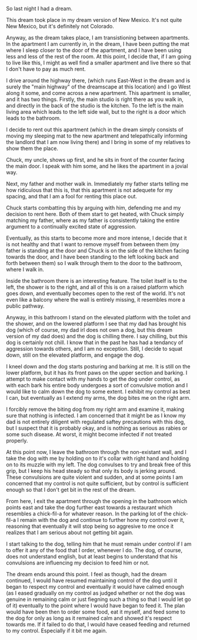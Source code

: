 So last night I had a dream.

This dream took place in my dream version of New Mexico. It's not quite New
Mexico, but it's definitely not Colorado.

Anyway, as the dream takes place, I am transistioning between apartments. In
the apartment I am currently in, in the dream, I have been putting the mat
where I sleep closer to the door of the apartment, and I have been using less
and less of the rest of the room. At this point, I decide that, if I am going
to live like this, I might as well find a smaller apartment and live there so
that I don't have to pay as much rent.

I drive around the highway there, (which runs East-West in the dream and is
surely the "main highway" of the dreamscape at this location) and I go West
along it some, and come across a new apartment. This apartment is smaller, and
it has two things. Firstly, the main studio is right there as you walk in, and
directly in the back of the studio is the kitchen. To the left is the main
living area which leads to the left side wall, but to the right is a door which
leads to the bathroom.

I decide to rent out this apartment (which in the dream simply consists of
moving my sleeping mat to the new apartment and telepathically informing the
landlord that I am now living there) and I bring in some of my relatives to
show them the place.

Chuck, my uncle, shows up first, and he sits in front of the counter facing the
main door. I speak with him some, and he likes the apartment in a jovial way.

Next, my father and mother walk in. Immediately my father starts telling me how
ridiculous that this is, that this apartment is not adequete for my spacing,
and that I am a fool for renting this place out.

Chuck starts combatting this by arguing with him, defending me and my decision
to rent here. Both of them start to get heated, with Chuck simply matching my
father, where as my father is consistently taking the entire argument to a
continually excited state of aggression.

Eventually, as this starts to become more and more intense, I decide that it is
not healthy and that I want to remove myself from between them (my father is
standing at the door and Chuck is on the side of the kitchen facing towards the
door, and I have been standing to the left looking back and forth between them)
so I walk through them to the door to the bathroom, where I walk in.

Inside the bathroom there is an interesting feature. The toilet itself is to
the left, the shower is to the right, and all of this is on a raised platform
which goes down, and eventually becomes open to the rest of the world. It's not
even like a balcony where the wall is entirely missing, it resembles more a
public pathway.

Anyway, in this bathroom I stand on the elevated platform with the toilet and
the shower, and on the lowered platform I see that my dad has brought his dog
(which of course, my dad irl does not own a dog, but this dream version of my
dad does) and the dog is chilling there. I say chilling, but this dog is
certainly not chill. I know that in the past he has had a tendancy of
aggression towards others, and I am no exception. Still, I decide to squat
down, still on the elevated platform, and engage the dog.

I kneel down and the dog starts posturing and barking at me. It is still on the
lower platform, but it has its front paws on the upper section and barking. I
attempt to make contact with my hands to get the dog under control, as with
each bark his entire body undergoes a sort of convulsive motion and I would
like to calm down the dog to some extent. I exhibit my control as best I can,
but eventually as I extend my arms, the dog bites me on the right arm.

I forcibly remove the biting dog from my right arm and examine it, making sure
that nothing is infected. I am concerned that it might be as I know my dad is
not entirely diligent with regulated saftey precautions with this dog, but I
suspect that it is probably okay, and is nothing as serious as rabies or some
such disease. At worst, it might become infected if not treated properly.

At this point now, I leave the bathroom through the non-existant wall, and I
take the dog with me by holding on to it's collar with right hand and holding
on to its muzzle with my left. The dog convulses to try and break free of this
grip, but I keep his head steady so that only its body is jerking around. These
convulsions are quite violent and sudden, and at some points I am concerned
that my control is not quite sufficient, but by control is sufficient enough so
that I don't get bit in the rest of the dream.

From here, I exit the apartment through the opening in the bathroom which
points east and take the dog further east towards a restaurant which resembles
a chick-fil-a for whatever reason. In the parking lot of the chick-fil-a I
remain with the dog and continue to further hone my control over it, reasoning
that eventually it will stop being so aggresive to me once it realizes that I
am serious about not getting bit again.

I start talking to the dog, telling him that he must remain under control if I
am to offer it any of the food that I order, whenever I do. The dog, of course,
does not understand english, but at least begins to understand that his
convulsions are influencing my decision to feed him or not.

The dream ends around this point. I feel as though, had the dream continued, I
would have resumed maintaining control of the dog until it began to respect my
control and eventually it would have calmed enough (as I eased gradually on my
control as judged whether or not the dog was genuine in remaining calm or just
fiegning such a thing so that I would let go of it) eventually to the point
where I would have began to feed it. The plan would have been then to order
some food, eat it myself, and feed some to the dog for only as long as it
remained calm and showed it's respect towards me. If it failed to do that, I
would have ceased feeding and returned to my control. Especially if it bit me
again.

